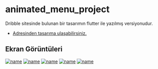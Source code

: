 # animated_menu_project

Dribble sitesinde bulunan bir tasarımın flutter ile yazılmış versiyonudur.
- [Adresinden tasarıma ulaşabilirsiniz.](https://dribbble.com/shots/6351511-Menu-and-Dashboard/attachments/6351511-Menu-and-Dashboard?mode=media)


## Ekran Görüntüleri

[![name](http://ahmetbalkan.com.tr/instagram1.png)](https://www.instagram.com/balkan.exe/)
[![name](http://ahmetbalkan.com.tr/twitter1.png)](https://twitter.com/)
[![name](http://ahmetbalkan.com.tr/linkedin1.png)](https://www.linkedin.com/in/ahmet-refik-balkan-8a7ba5164/)
[![name](http://ahmetbalkan.com.tr/mail1.png)](mailto:mail@ahmetbalkan.com.tr)
[![name](http://ahmetbalkan.com.tr/www1.png)](http://www.ahmetbalkan.com.tr)


